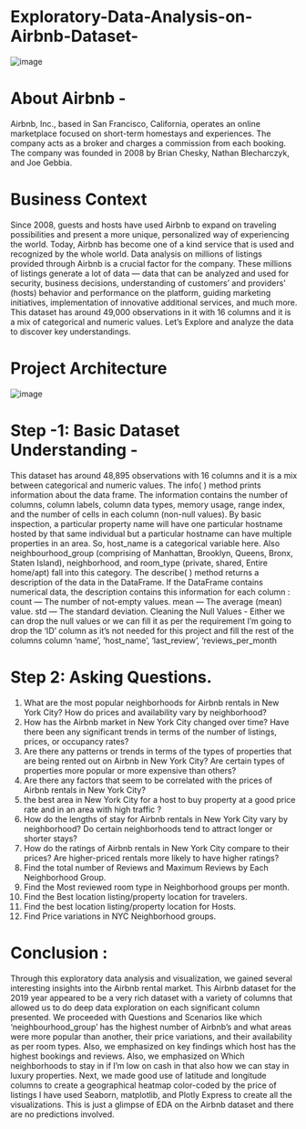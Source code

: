 # Exploratory-Data-Analysis-on-Airbnb-Dataset-
![image](https://github.com/RishikaB-05/Exploratory-Data-Analysis-on-Airbnb-Dataset-/assets/157221360/50e56131-5ce4-4ab0-b437-25a681ea1fec)

# About Airbnb -
Airbnb, Inc., based in San Francisco, California, operates an online marketplace focused on short-term homestays and experiences. The company acts as a broker and charges a commission from each booking. The company was founded in 2008 by Brian Chesky, Nathan Blecharczyk, and Joe Gebbia.
# Business Context
Since 2008, guests and hosts have used Airbnb to expand on traveling possibilities and present a more unique, personalized way of experiencing the world. Today, Airbnb has become one of a kind service that is used and recognized by the whole world. Data analysis on millions of listings provided through Airbnb is a crucial factor for the company. These millions of listings generate a lot of data — data that can be analyzed and used for security, business decisions, understanding of customers’ and providers’ (hosts) behavior and performance on the platform, guiding marketing initiatives, implementation of innovative additional services, and much more.
This dataset has around 49,000 observations in it with 16 columns and it is a mix of categorical and numeric values. Let’s Explore and analyze the data to discover key understandings.
# Project Architecture
![image](https://github.com/RishikaB-05/Exploratory-Data-Analysis-on-Airbnb-Dataset-/assets/157221360/fafdbc56-cff1-4647-99d4-c9fb22af6b95)

# Step -1: Basic Dataset Understanding -
This dataset has around 48,895 observations with 16 columns and it is a mix between categorical and numeric values.
The info( ) method prints information about the data frame.
The information contains the number of columns, column labels, column data types, memory usage, range index, and the number of cells in each column (non-null values).
By basic inspection, a particular property name will have one particular hostname hosted by that same individual but a particular hostname can have multiple properties in an area. So, host_name is a categorical variable here. Also neighbourhood_group (comprising of Manhattan, Brooklyn, Queens, Bronx, Staten Island), neighborhood, and room_type (private, shared, Entire home/apt) fall into this category.
The describe( ) method returns a description of the data in the DataFrame. If the DataFrame contains numerical data, the description contains this information for each column :
 count — The number of not-empty values.
 mean — The average (mean) value. 
 std — The standard deviation.
 Cleaning the Null Values -
Either we can drop the null values or we can fill it as per the requirement I’m going to drop the ‘ID’ column as it’s not needed for this project and fill the rest of the columns column ‘name’, ‘host_name’, ‘last_review’, ‘reviews_per_month
# Step 2: Asking Questions.
1. What are the most popular neighborhoods for Airbnb rentals in New York City? How do prices and availability vary by neighborhood?
2. How has the Airbnb market in New York City changed over time? Have there been any significant trends in terms of the number of listings, prices, or occupancy rates?
3. Are there any patterns or trends in terms of the types of properties that are being rented out on Airbnb in New York City? Are certain types of properties more popular or more expensive than others?
4. Are there any factors that seem to be correlated with the prices of Airbnb rentals in New York City?
5. the best area in New York City for a host to buy property at a good price rate and in an area with high traffic ?
6. How do the lengths of stay for Airbnb rentals in New York City vary by neighborhood? Do certain neighborhoods tend to attract longer or shorter stays?
7. How do the ratings of Airbnb rentals in New York City compare to their prices? Are higher-priced rentals more likely to have higher ratings?
8. Find the total number of Reviews and Maximum Reviews by Each Neighborhood Group.
9. Find the Most reviewed room type in Neighborhood groups per month.
10. Find the Best location listing/property location for travelers.
11. Find the best location listing/property location for Hosts.
12. Find Price variations in NYC Neighborhood groups.
# Conclusion :
Through this exploratory data analysis and visualization, we gained several interesting insights into the Airbnb rental market. This Airbnb dataset for the 2019 year appeared to be a very rich dataset with a variety of columns that allowed us to do deep data exploration on each significant column presented. We proceeded with Questions and Scenarios like which ‘neighbourhood_group’ has the highest number of Airbnb’s and what areas were more popular than another, their price variations, and their availability as per room types. Also, we emphasized on key findings which host has the highest bookings and reviews. Also, we emphasized on Which neighborhoods to stay in if I’m low on cash in that also how we can stay in luxury properties. Next, we made good use of latitude and longitude columns to create a geographical heatmap color-coded by the price of listings
I have used Seaborn, matplotlib, and Plotly Express to create all the visualizations. This is just a glimpse of EDA on the Airbnb dataset and there are no predictions involved.

